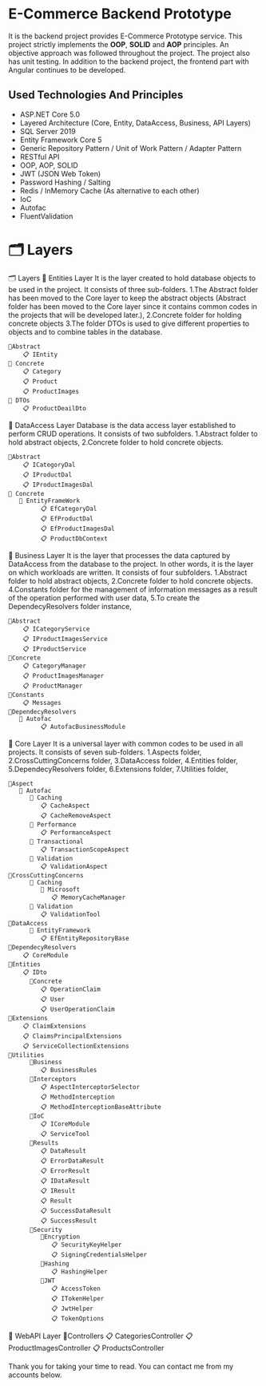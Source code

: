 # E-Commerce Backend Prototype

It is the backend project provides E-Commerce Prototype service.
This project strictly implements the **OOP**, **SOLID** and **AOP** principles. An objective approach was followed throughout the project. The project also has unit testing.
In addition to the backend project, the frontend part with Angular continues to be developed.


## Used Technologies And Principles
- ASP.NET Core 5.0
- Layered Architecture (Core, Entity, DataAccess, Business, API Layers)
- SQL Server 2019
- Entity Framework Core 5
- Generic Repository Pattern / Unit of Work Pattern / Adapter Pattern
- RESTful API
- OOP, AOP, SOLID
- JWT (JSON Web Token)
- Password Hashing / Salting
- Redis / InMemory Cache (As alternative to each other)
- IoC
- Autofac
- FluentValidation

# 🗂️ Layers

🗂️ Layers
📁 Entities Layer
It is the layer created to hold database objects to be used in the project.
It consists of three sub-folders.
  1.The Abstract folder has been moved to the Core layer to keep the abstract objects (Abstract folder has been moved to the Core layer since it contains common codes in the projects that will be developed later.),
  2.Concrete folder for holding concrete objects
  3.The folder DTOs is used to give different properties to objects and to combine tables in the database.

    📂Abstract
        📋 IEntity
    📂 Concrete
        📋 Category
        📋 Product
        📋 ProductImages
    📂 DTOs
        📋 ProductDeailDto

📁 DataAccess Layer
Database is the data access layer established to perform CRUD operations.
It consists of two subfolders.
  1.Abstract folder to hold abstract objects,
  2.Concrete folder to hold concrete objects.


    📂Abstract
        📋 ICategoryDal
        📋 IProductDal
        📋 IProductImagesDal
    📂 Concrete
       📂 EntityFrameWork
             📋 EfCategoryDal
             📋 EfProductDal
             📋 EfProductImagesDal
             📋 ProductDbContext

📁 Business Layer
It is the layer that processes the data captured by DataAccess from the database to the project. In other words, it is the layer on which workloads are written. It consists of four subfolders.
  1.Abstract folder to hold abstract objects,
  2.Concrete folder to hold concrete objects.
  4.Constants folder for the management of information messages as a result of the operation performed with user data,
  5.To create the DependecyResolvers folder instance,


    📂Abstract
        📋 ICategoryService
        📋 IProductImagesService
        📋 IProductService
    📂Concrete
        📋 CategoryManager
        📋 ProductImagesManager
        📋 ProductManager
    📂Constants
        📋 Messages
    📂DependecyResolvers
       📂 Autofac
             📋 AutofacBusinessModule

📁 Core Layer
It is a universal layer with common codes to be used in all projects.
It consists of seven sub-folders.
  1.Aspects folder,
  2.CrossCuttingConcerns folder,
  3.DataAccess folder,
  4.Entities folder,
  5.DependecyResolvers folder,
  6.Extensions folder,
  7.Utilities folder,


    📂Aspect
       📂 Autofac
          📂 Caching
             📋 CacheAspect
             📋 CacheRemoveAspect
          📂 Performance
             📋 PerformanceAspect
          📂 Transactional
             📋 TransactionScopeAspect
          📂 Validation
             📋 ValidationAspect
    📂CrossCuttingConcerns
          📂 Caching
             📂 Microsoft
                📋 MemoryCacheManager
          📂 Validation
             📋 ValidationTool
    📂DataAccess
          📂 EntityFramework
             📋 EfEntityRepositoryBase
    📂DependecyResolvers
        📋 CoreModule
    📂Entities
        📋 IDto
          📂Concrete
             📋 OperationClaim
             📋 User
             📋 UserOperationClaim
    📂Extensions
        📋 ClaimExtensions
        📋 ClaimsPrincipalExtensions
        📋 ServiceCollectionExtensions
    📂Utilities
          📂Business
             📋 BusinessRules
          📂Interceptors
             📋 AspectInterceptorSelector
             📋 MethodInterception
             📋 MethodInterceptionBaseAttribute
          📂IoC
             📋 ICoreModule
             📋 ServiceTool
          📂Results
             📋 DataResult
             📋 ErrorDataResult
             📋 ErrorResult
             📋 IDataResult
             📋 IResult
             📋 Result
             📋 SuccessDataResult
             📋 SuccessResult
          📂Security
             📂Encryption
                📋 SecurityKeyHelper
                📋 SigningCredentialsHelper
             📂Hashing
                📋 HashingHelper
             📂JWT
                📋 AccessToken
                📋 ITokenHelper
                📋 JwtHelper
                📋 TokenOptions

📁 WebAPI Layer
    📂Controllers
        📋 CategoriesController
        📋 ProductImagesController
        📋 ProductsController

Thank you for taking your time to read. You can contact me from my accounts below.

